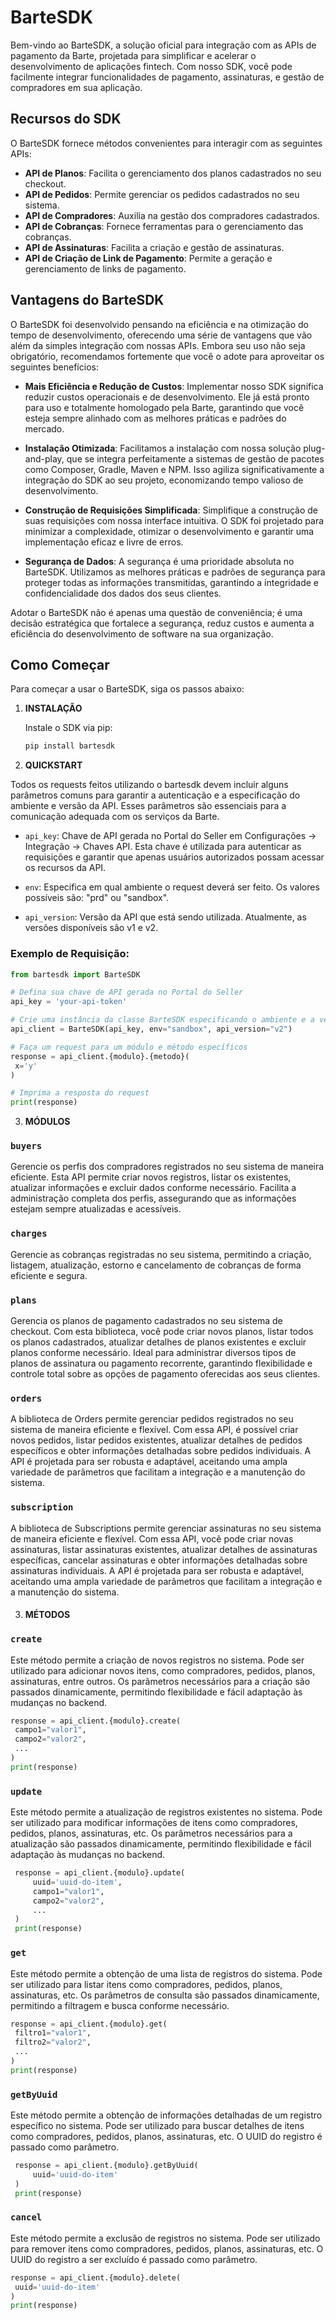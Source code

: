 # BarteSDK

Bem-vindo ao BarteSDK, a solução oficial para integração com as APIs de pagamento da Barte, projetada para simplificar e acelerar o desenvolvimento de aplicações fintech. Com nosso SDK, você pode facilmente integrar funcionalidades de pagamento, assinaturas, e gestão de compradores em sua aplicação.

## Recursos do SDK

O BarteSDK fornece métodos convenientes para interagir com as seguintes APIs:

- **API de Planos**: Facilita o gerenciamento dos planos cadastrados no seu checkout.
- **API de Pedidos**: Permite gerenciar os pedidos cadastrados no seu sistema.
- **API de Compradores**: Auxilia na gestão dos compradores cadastrados.
- **API de Cobranças**: Fornece ferramentas para o gerenciamento das cobranças.
- **API de Assinaturas**: Facilita a criação e gestão de assinaturas.
- **API de Criação de Link de Pagamento**: Permite a geração e gerenciamento de links de pagamento.

## Vantagens do BarteSDK

O BarteSDK foi desenvolvido pensando na eficiência e na otimização do tempo de desenvolvimento, oferecendo uma série de vantagens que vão além da simples integração com nossas APIs. Embora seu uso não seja obrigatório, recomendamos fortemente que você o adote para aproveitar os seguintes benefícios:

- **Mais Eficiência e Redução de Custos**: Implementar nosso SDK significa reduzir custos operacionais e de desenvolvimento. Ele já está pronto para uso e totalmente homologado pela Barte, garantindo que você esteja sempre alinhado com as melhores práticas e padrões do mercado.

- **Instalação Otimizada**: Facilitamos a instalação com nossa solução plug-and-play, que se integra perfeitamente a sistemas de gestão de pacotes como Composer, Gradle, Maven e NPM. Isso agiliza significativamente a integração do SDK ao seu projeto, economizando tempo valioso de desenvolvimento.

- **Construção de Requisições Simplificada**: Simplifique a construção de suas requisições com nossa interface intuitiva. O SDK foi projetado para minimizar a complexidade, otimizar o desenvolvimento e garantir uma implementação eficaz e livre de erros.

- **Segurança de Dados**: A segurança é uma prioridade absoluta no BarteSDK. Utilizamos as melhores práticas e padrões de segurança para proteger todas as informações transmitidas, garantindo a integridade e confidencialidade dos dados dos seus clientes.

Adotar o BarteSDK não é apenas uma questão de conveniência; é uma decisão estratégica que fortalece a segurança, reduz custos e aumenta a eficiência do desenvolvimento de software na sua organização.


## Como Começar

Para começar a usar o BarteSDK, siga os passos abaixo:

1. **INSTALAÇÃO**


   Instale o SDK via pip:

   ```bash
   pip install bartesdk

2. **QUICKSTART**

Todos os requests feitos utilizando o bartesdk devem incluir alguns parâmetros comuns para garantir a autenticação e a especificação do ambiente e versão da API. Esses parâmetros são essenciais para a comunicação adequada com os serviços da Barte.

- `api_key`: Chave de API gerada no Portal do Seller em Configurações -> Integração -> Chaves API. Esta chave é utilizada para autenticar as requisições e garantir que apenas usuários autorizados possam acessar os recursos da API.

- `env`: Especifica em qual ambiente o request deverá ser feito. Os valores possíveis são: "prd" ou "sandbox".

- `api_version`: Versão da API que está sendo utilizada. Atualmente, as versões disponíveis são v1 e v2.

### Exemplo de Requisição:

   ```python
from bartesdk import BarteSDK

# Defina sua chave de API gerada no Portal do Seller
api_key = 'your-api-token'

# Crie uma instância da classe BarteSDK especificando o ambiente e a versão da API
api_client = BarteSDK(api_key, env="sandbox", api_version="v2")

# Faça um request para um módulo e método específicos
response = api_client.{modulo}.{metodo}(
    x='y'
)

# Imprima a resposta do request
print(response)
```

3. **MÓDULOS**


### `buyers`

Gerencie os perfis dos compradores registrados no seu sistema de maneira eficiente. Esta API permite criar novos registros, listar os existentes, atualizar informações e excluir dados conforme necessário. Facilita a administração completa dos perfis, assegurando que as informações estejam sempre atualizadas e acessíveis.

### `charges`

Gerencie as cobranças registradas no seu sistema, permitindo a criação, listagem, atualização, estorno e cancelamento de cobranças de forma eficiente e segura.

### `plans`

Gerencia os planos de pagamento cadastrados no seu sistema de checkout. Com esta biblioteca, você pode criar novos planos, listar todos os planos cadastrados, atualizar detalhes de planos existentes e excluir planos conforme necessário. Ideal para administrar diversos tipos de planos de assinatura ou pagamento recorrente, garantindo flexibilidade e controle total sobre as opções de pagamento oferecidas aos seus clientes.
####

### `orders`

A biblioteca de Orders permite gerenciar pedidos registrados no seu sistema de maneira eficiente e flexível. Com essa API, é possível criar novos pedidos, listar pedidos existentes, atualizar detalhes de pedidos específicos e obter informações detalhadas sobre pedidos individuais. A API é projetada para ser robusta e adaptável, aceitando uma ampla variedade de parâmetros que facilitam a integração e a manutenção do sistema.
####

### `subscription`

A biblioteca de Subscriptions permite gerenciar assinaturas no seu sistema de maneira eficiente e flexível. Com essa API, você pode criar novas assinaturas, listar assinaturas existentes, atualizar detalhes de assinaturas específicas, cancelar assinaturas e obter informações detalhadas sobre assinaturas individuais. A API é projetada para ser robusta e adaptável, aceitando uma ampla variedade de parâmetros que facilitam a integração e a manutenção do sistema.
####

3. **MÉTODOS**

### `create`

Este método permite a criação de novos registros no sistema. Pode ser utilizado para adicionar novos itens, como compradores, pedidos, planos, assinaturas, entre outros. Os parâmetros necessários para a criação são passados dinamicamente, permitindo flexibilidade e fácil adaptação às mudanças no backend.

   ```python
   response = api_client.{modulo}.create(
    campo1="valor1",
    campo2="valor2",
    ...
)
print(response)
```

### `update`

Este método permite a atualização de registros existentes no sistema. Pode ser utilizado para modificar informações de itens como compradores, pedidos, planos, assinaturas, etc. Os parâmetros necessários para a atualização são passados dinamicamente, permitindo flexibilidade e fácil adaptação às mudanças no backend.

   ```python
    response = api_client.{modulo}.update(
        uuid='uuid-do-item',
        campo1="valor1",
        campo2="valor2",
        ...
    )
    print(response)
```

### `get`

Este método permite a obtenção de uma lista de registros do sistema. Pode ser utilizado para listar itens como compradores, pedidos, planos, assinaturas, etc. Os parâmetros de consulta são passados dinamicamente, permitindo a filtragem e busca conforme necessário.

   ```python
response = api_client.{modulo}.get(
    filtro1="valor1",
    filtro2="valor2",
    ...
)
print(response)
```

### `getByUuid`

Este método permite a obtenção de informações detalhadas de um registro específico no sistema. Pode ser utilizado para buscar detalhes de itens como compradores, pedidos, planos, assinaturas, etc. O UUID do registro é passado como parâmetro.

   ```python
    response = api_client.{modulo}.getByUuid(
        uuid='uuid-do-item'
    )
    print(response)
   ```

### `cancel`

Este método permite a exclusão de registros no sistema. Pode ser utilizado para remover itens como compradores, pedidos, planos, assinaturas, etc. O UUID do registro a ser excluído é passado como parâmetro.

   ```python
response = api_client.{modulo}.delete(
    uuid='uuid-do-item'
)
print(response)
```
